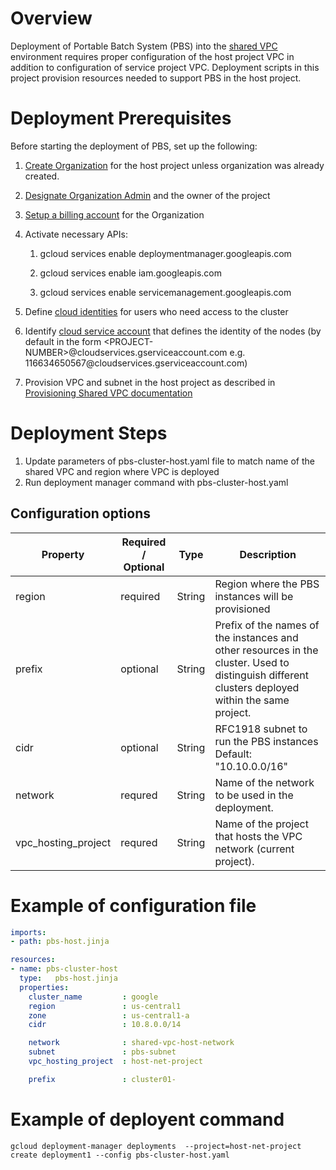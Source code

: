 Overview
========

Deployment of Portable Batch System (PBS) into the [shared VPC](https://cloud.google.com/vpc/docs/shared-vpc) environment requires proper configuration of the host project VPC in addition to configuration of service project VPC. Deployment scripts in this project provision resources needed to support PBS in the host project. 

  
Deployment Prerequisites
========================

Before starting the deployment of PBS, set up the following:

1.  [Create Organization](https://cloud.google.com/resource-manager/docs/creating-managing-organization) for the host project
    unless organization was already created.
	
2.  [Designate Organization Admin](https://cloud.google.com/resource-manager/docs/creating-managing-organization#adding_an_organization_admin) and the owner of the project

3.  [Setup a billing account](https://cloud.google.com/billing/docs/how-to/manage-billing-account) for the Organization

4.  Activate necessary APIs:

    1.  gcloud services enable deploymentmanager.googleapis.com

    2.  gcloud services enable iam.googleapis.com

    3.  gcloud services enable servicemanagement.googleapis.com

5.  Define [cloud identities](https://cloud.google.com/identity/) for users who need access to the cluster

6.  Identify [cloud service
    account](https://cloud.google.com/resource-manager/docs/access-control-proj)
    that defines the identity of the nodes (by default in the form
    \<PROJECT-NUMBER\>\@cloudservices.gserviceaccount.com e.g.
    116634650567\@cloudservices.gserviceaccount.com)
6. Provision VPC and subnet in the host project as described in [Provisioning Shared VPC documentation](https://cloud.google.com/vpc/docs/provisioning-shared-vpc)

Deployment Steps
================

1.  Update parameters of pbs-cluster-host.yaml file to match name of the shared VPC and region where VPC is deployed
2.  Run deployment manager command with pbs-cluster-host.yaml

Configuration options
---------------------

| Property          | Required / Optional | Type    | Description                                                                                                                                       |
|-------------------|---------------------|---------|---------------------------------------------------------------------------------------------------------------------------------------------------|
| region            | required            | String  | Region where the PBS instances will be provisioned                                                                                                |
| prefix            | optional            | String  | Prefix of the names of the instances and other resources in the cluster. Used to distinguish different clusters deployed within the same project. |
| cidr              | optional            | String  | RFC1918 subnet to run the PBS instances Default: "10.10.0.0/16"                                                                                   |
| network           | requred             | String  | Name of the network to be used in the deployment.                                                                                                 |
| vpc_hosting_project | requred           | String  | Name of the project that hosts the VPC network (current project).                                                                                 |

Example of configuration file
==================================

```yaml
imports:
- path: pbs-host.jinja

resources:
- name: pbs-cluster-host
  type:   pbs-host.jinja
  properties:
    cluster_name         : google
    region               : us-central1
    zone                 : us-central1-a
    cidr                 : 10.8.0.0/14

    network              : shared-vpc-host-network
    subnet               : pbs-subnet
    vpc_hosting_project  : host-net-project

    prefix               : cluster01-
```


Example of deployent command
==================================
```
gcloud deployment-manager deployments  --project=host-net-project  create deployment1 --config pbs-cluster-host.yaml
```